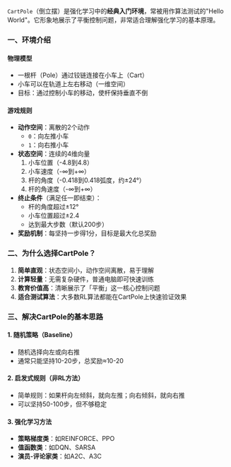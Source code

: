 `CartPole`（倒立摆）是强化学习中的**经典入门环境**，常被用作算法测试的"Hello World"。它形象地展示了平衡控制问题，非常适合理解强化学习的基本原理。


### **一、环境介绍**
#### **物理模型**
- 一根杆（Pole）通过铰链连接在小车上（Cart）
- 小车可以在轨道上左右移动（一维空间）
- 目标：通过控制小车的移动，使杆保持垂直不倒

#### **游戏规则**
- **动作空间**：离散的2个动作
  - `0`：向左推小车
  - `1`：向右推小车
- **状态空间**：连续的4维向量
  1. 小车位置（-4.8到4.8）
  2. 小车速度（-∞到+∞）
  3. 杆的角度（-0.418到0.418弧度，约±24°）
  4. 杆的角速度（-∞到+∞）
- **终止条件**（满足任一即结束）：
  - 杆的角度超过±12°
  - 小车位置超过±2.4
  - 达到最大步数（默认200步）
- **奖励机制**：每坚持一步得1分，目标是最大化总奖励


### **二、为什么选择CartPole？**
1. **简单直观**：状态空间小，动作空间离散，易于理解
2. **计算轻量**：无需复杂硬件，普通电脑即可快速训练
3. **教育价值高**：清晰展示了「平衡」这一核心控制问题
4. **适合测试算法**：大多数RL算法都能在CartPole上快速验证效果


### **三、解决CartPole的基本思路**
#### **1. 随机策略（Baseline）**
- 随机选择向左或向右推
- 通常只能坚持10-20步，总奖励≈10-20

#### **2. 启发式规则（非RL方法）**
- 简单规则：如果杆向左倾斜，就向左推；向右倾斜，就向右推
- 可以坚持50-100步，但不够稳定

#### **3. 强化学习方法**
- **策略梯度类**：如REINFORCE、PPO
- **值函数类**：如DQN、SARSA
- **演员-评论家类**：如A2C、A3C
